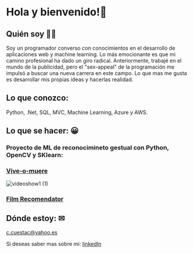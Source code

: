 # Hola y bienvenido!👋

## Quién soy 🧑‍🦱

Soy un programador converso con conocimientos en el desarrollo de aplicaciones web y machine learning. Lo más emocionante es que mi camino profesional ha dado un giro radical. Anteriormente, trabajé en el mundo de la publicidad, pero el "sex-appeal" de la programación me impulsó a buscar una nueva carrera en este campo.
Lo que mas me gusta es desarrollar mis propias ideas y hacerlas realidad.


## Lo que conozco: 

Python, .Net, SQL, MVC, Machine Learning, Azure y AWS.


## Lo que se hacer: 😀

### Proyecto de ML de reconocimineto gestual con Python, OpenCV y SKlearn:

### [Vive-o-muere](https://github.com/CarlosCues/Vive-o-muere)

![videoshow1 (1)](https://user-images.githubusercontent.com/97036885/171567805-a56b193b-b546-4657-81f0-e663ed076eb2.gif)

### [Film Recomendator](https://github.com/CarlosCues/FilmRecomendator/tree/master)

## Dónde estoy: ✉ 

c.cuestac@yahoo.es 

Si deseas saber mas sobre mi: 
[linkedIn](https://www.linkedin.com/in/carloscuestacantera/?locale=en_US)





